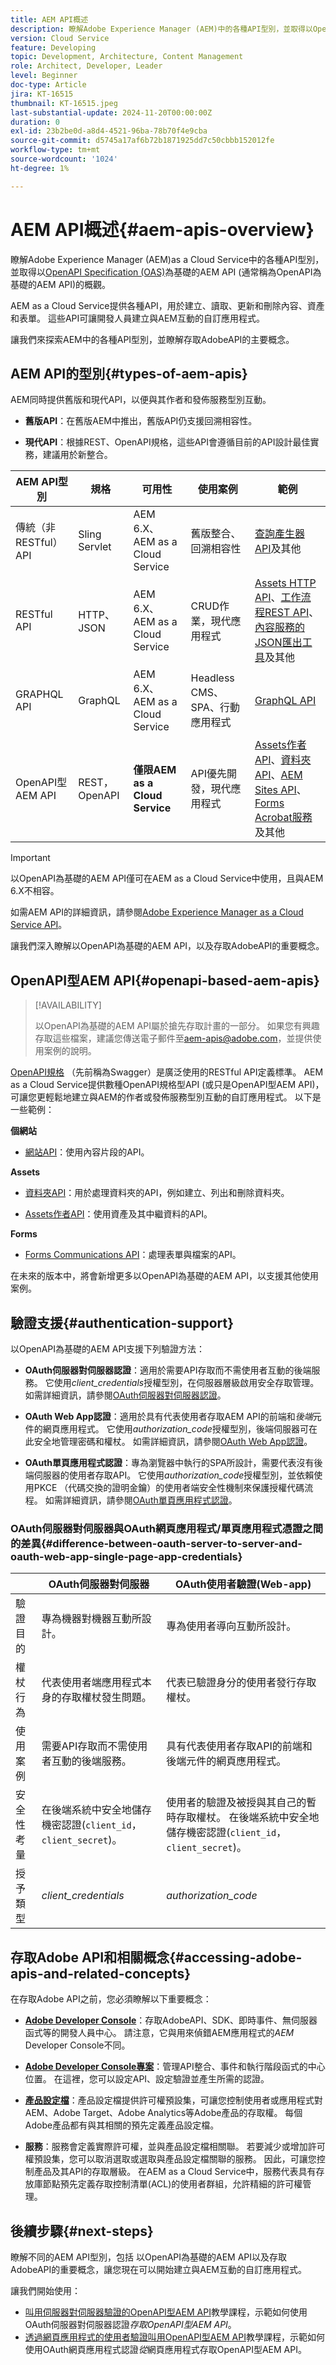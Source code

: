 ```yaml
---
title: AEM API概述
description: 瞭解Adobe Experience Manager (AEM)中的各種API型別，並取得以OpenAPI規格為基礎的API (通常稱為「以OpenAPI為基礎的AEM API」)的概觀。
version: Cloud Service
feature: Developing
topic: Development, Architecture, Content Management
role: Architect, Developer, Leader
level: Beginner
doc-type: Article
jira: KT-16515
thumbnail: KT-16515.jpeg
last-substantial-update: 2024-11-20T00:00:00Z
duration: 0
exl-id: 23b2be0d-a8d4-4521-96ba-78b70f4e9cba
source-git-commit: d5745a17af6b72b1871925dd7c50cbbb152012fe
workflow-type: tm+mt
source-wordcount: '1024'
ht-degree: 1%

---
```


# AEM API概述{#aem-apis-overview}

瞭解Adobe Experience Manager (AEM)as a Cloud Service中的各種API型別，並取得以[OpenAPI Specification (OAS)](https://swagger.io/specification/)為基礎的AEM API (通常稱為OpenAPI為基礎的AEM API)的概觀。

AEM as a Cloud Service提供各種API，用於建立、讀取、更新和刪除內容、資產和表單。 這些API可讓開發人員建立與AEM互動的自訂應用程式。

讓我們來探索AEM中的各種API型別，並瞭解存取AdobeAPI的主要概念。

## AEM API的型別{#types-of-aem-apis}

AEM同時提供舊版和現代API，以便與其作者和發佈服務型別互動。

- **舊版API**：在舊版AEM中推出，舊版API仍支援回溯相容性。

- **現代API**：根據REST、OpenAPI規格，這些API會遵循目前的API設計最佳實務，建議用於新整合。


| AEM API型別 | 規格 | 可用性 | 使用案例 | 範例 |
| --- | --- | --- | --- | --- |
| 傳統（非RESTful） API | Sling Servlet | AEM 6.X、AEM as a Cloud Service | 舊版整合、回溯相容性 | [查詢產生器API](https://experienceleague.adobe.com/en/docs/experience-manager-cloud-service/content/implementing/developing/full-stack/search/query-builder-api)及其他 |
| RESTful API | HTTP、JSON | AEM 6.X、AEM as a Cloud Service | CRUD作業，現代應用程式 | [Assets HTTP API](https://experienceleague.adobe.com/zh-hant/docs/experience-manager-cloud-service/content/assets/admin/mac-api-assets)、[工作流程REST API](https://experienceleague.adobe.com/en/docs/experience-manager-65/content/implementing/developing/extending-aem/extending-workflows/workflows-program-interaction#using-the-workflow-rest-api)、[內容服務的JSON匯出工具](https://experienceleague.adobe.com/en/docs/experience-manager-cloud-service/content/implementing/developing/full-stack/components-templates/json-exporter)及其他 |
| GRAPHQL API | GraphQL | AEM 6.X、AEM as a Cloud Service | Headless CMS、SPA、行動應用程式 | [GraphQL API](https://experienceleague.adobe.com/en/docs/experience-manager-cloud-service/content/headless/graphql-api/content-fragments) |
| OpenAPI型AEM API | REST， OpenAPI | **僅限AEM as a Cloud Service** | API優先開發，現代應用程式 | [Assets作者API](https://developer.adobe.com/experience-cloud/experience-manager-apis/api/experimental/assets/author/)、[資料夾API](https://developer.adobe.com/experience-cloud/experience-manager-apis/api/experimental/folders/)、[AEM Sites API](https://developer.adobe.com/experience-cloud/experience-manager-apis/api/experimental/sites/delivery/)、[Forms Acrobat服務](https://developer.adobe.com/experience-cloud/experience-manager-apis/api/experimental/document/)及其他 |

>[!IMPORTANT]
>
>以OpenAPI為基礎的AEM API僅可在AEM as a Cloud Service中使用，且與AEM 6.X不相容。

如需AEM API的詳細資訊，請參閱[Adobe Experience Manager as a Cloud Service API](https://developer.adobe.com/experience-cloud/experience-manager-apis/)。

讓我們深入瞭解以OpenAPI為基礎的AEM API，以及存取AdobeAPI的重要概念。

## OpenAPI型AEM API{#openapi-based-aem-apis}

>[!AVAILABILITY]
>
>以OpenAPI為基礎的AEM API屬於搶先存取計畫的一部分。 如果您有興趣存取這些檔案，建議您傳送電子郵件至[aem-apis@adobe.com](mailto:aem-apis@adobe.com)，並提供使用案例的說明。

[OpenAPI規格](https://swagger.io/specification/) （先前稱為Swagger）是廣泛使用的RESTful API定義標準。 AEM as a Cloud Service提供數種OpenAPI規格型API (或只是OpenAPI型AEM API)，可讓您更輕鬆地建立與AEM的作者或發佈服務型別互動的自訂應用程式。 以下是一些範例：

**個網站**

- [網站API](https://developer.adobe.com/experience-cloud/experience-manager-apis/api/experimental/sites/delivery/)：使用內容片段的API。

**Assets**

- [資料夾API](https://developer.adobe.com/experience-cloud/experience-manager-apis/api/experimental/folders/)：用於處理資料夾的API，例如建立、列出和刪除資料夾。

- [Assets作者API](https://developer.adobe.com/experience-cloud/experience-manager-apis/api/experimental/assets/author/)：使用資產及其中繼資料的API。

**Forms**

- [Forms Communications API](https://developer.adobe.com/experience-cloud/experience-manager-apis/api/experimental/document/)：處理表單與檔案的API。

在未來的版本中，將會新增更多以OpenAPI為基礎的AEM API，以支援其他使用案例。

## 驗證支援{#authentication-support}

以OpenAPI為基礎的AEM API支援下列驗證方法：

- **OAuth伺服器對伺服器認證**：適用於需要API存取而不需使用者互動的後端服務。 它使用&#x200B;_client_credentials_&#x200B;授權型別，在伺服器層級啟用安全存取管理。 如需詳細資訊，請參閱[OAuth伺服器對伺服器認證](https://developer.adobe.com/developer-console/docs/guides/authentication/ServerToServerAuthentication/#oauth-server-to-server-credential)。

- **OAuth Web App認證**：適用於具有代表使用者存取AEM API的前端和&#x200B;_後端_&#x200B;元件的網頁應用程式。 它使用&#x200B;_authorization_code_&#x200B;授權型別，後端伺服器可在此安全地管理密碼和權杖。 如需詳細資訊，請參閱[OAuth Web App認證](https://developer.adobe.com/developer-console/docs/guides/authentication/UserAuthentication/implementation/#oauth-web-app-credential)。

- **OAuth單頁應用程式認證**：專為瀏覽器中執行的SPA所設計，需要代表沒有後端伺服器的使用者存取API。 它使用&#x200B;_authorization_code_&#x200B;授權型別，並依賴使用PKCE （代碼交換的證明金鑰）的使用者端安全性機制來保護授權代碼流程。 如需詳細資訊，請參閱[OAuth單頁應用程式認證](https://developer.adobe.com/developer-console/docs/guides/authentication/UserAuthentication/implementation/#oauth-single-page-app-credential)。

### OAuth伺服器對伺服器與OAuth網頁應用程式/單頁應用程式憑證之間的差異{#difference-between-oauth-server-to-server-and-oauth-web-app-single-page-app-credentials}

| | OAuth伺服器對伺服器 | OAuth使用者驗證(Web-app) |
| --- | --- | --- |
| 驗證目的 | 專為機器對機器互動所設計。 | 專為使用者導向互動所設計。 |
| 權杖行為 | 代表使用者端應用程式本身的存取權杖發生問題。 | 代表已驗證身分的使用者發行存取權杖。 |
| 使用案例 | 需要API存取而不需使用者互動的後端服務。 | 具有代表使用者存取API的前端和後端元件的網頁應用程式。 |
| 安全性考量 | 在後端系統中安全地儲存機密認證(`client_id`， `client_secret`)。 | 使用者的驗證及被授與其自己的暫時存取權杖。 在後端系統中安全地儲存機密認證(`client_id`， `client_secret`)。 |
| 授予類型 | _client_credentials_ | _authorization_code_ |

## 存取Adobe API和相關概念{#accessing-adobe-apis-and-related-concepts}

在存取Adobe API之前，您必須瞭解以下重要概念：

- **[Adobe Developer Console](https://developer.adobe.com/)**：存取AdobeAPI、SDK、即時事件、無伺服器函式等的開發人員中心。 請注意，它與用來偵錯AEM應用程式的&#x200B;_AEM_ Developer Console不同。

- **[Adobe Developer Console專案](https://developer.adobe.com/developer-console/docs/guides/projects/)**：管理API整合、事件和執行階段函式的中心位置。 在這裡，您可以設定API、設定驗證並產生所需的認證。

- **[產品設定檔](https://helpx.adobe.com/tw/enterprise/using/manage-product-profiles.html)**：產品設定檔提供許可權預設集，可讓您控制使用者或應用程式對AEM、Adobe Target、Adobe Analytics等Adobe產品的存取權。 每個Adobe產品都有與其相關的預先定義產品設定檔。

- **服務**：服務會定義實際許可權，並與產品設定檔相關聯。 若要減少或增加許可權預設集，您可以取消選取或選取與產品設定檔關聯的服務。 因此，可讓您控制產品及其API的存取層級。 在AEM as a Cloud Service中，服務代表具有存放庫節點預先定義存取控制清單(ACL)的使用者群組，允許精細的許可權管理。

## 後續步驟{#next-steps}

瞭解不同的AEM API型別，包括
以OpenAPI為基礎的AEM API以及存取AdobeAPI的重要概念，讓您現在可以開始建立與AEM互動的自訂應用程式。

讓我們開始使用：

- [叫用伺服器對伺服器驗證的OpenAPI型AEM API](invoke-openapi-based-aem-apis.md)教學課程，示範如何使用OAuth伺服器對伺服器認證&#x200B;_存取OpenAPI型AEM API_。
- [透過網頁應用程式的使用者驗證叫用OpenAPI型AEM API](invoke-openapi-based-aem-apis-from-web-app.md)教學課程，示範如何使用OAuth網頁應用程式認證&#x200B;_從_&#x200B;網頁應用程式存取OpenAPI型AEM API。
